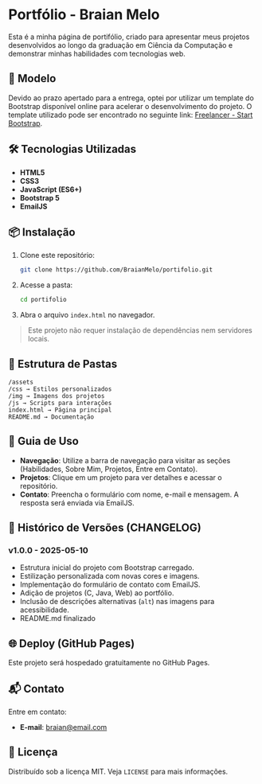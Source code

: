 # Portfólio - Braian Melo

Esta é a minha página de portifólio, criado para apresentar meus projetos desenvolvidos ao longo da graduação em Ciência da Computação e demonstrar minhas habilidades com tecnologias web.

## 🧩 Modelo

Devido ao prazo apertado para a entrega, optei por utilizar um template do Bootstrap disponível online para acelerar o desenvolvimento do projeto. O template utilizado pode ser encontrado no seguinte link: [Freelancer - Start Bootstrap](https://startbootstrap.com/theme/freelancer).



## 🛠️ Tecnologias Utilizadas

- **HTML5**
- **CSS3**
- **JavaScript (ES6+)**
- **Bootstrap 5**
- **EmailJS**

## 📦 Instalação

1. Clone este repositório:
   ```bash
   git clone https://github.com/BraianMelo/portifolio.git
   ```
2. Acesse a pasta:
   ```bash
   cd portifolio
   ```
3. Abra o arquivo `index.html` no navegador.

> Este projeto não requer instalação de dependências nem servidores locais.

## 🧱 Estrutura de Pastas

```
/assets
/css → Estilos personalizados
/img → Imagens dos projetos
/js → Scripts para interações
index.html → Página principal
README.md → Documentação
```


## 📖 Guia de Uso

- **Navegação**: Utilize a barra de navegação para visitar as seções (Habilidades, Sobre Mim, Projetos, Entre em Contato).
- **Projetos**: Clique em um projeto para ver detalhes e acessar o repositório.
- **Contato**: Preencha o formulário com nome, e-mail e mensagem. A resposta será enviada via EmailJS.


## 📝 Histórico de Versões (CHANGELOG)

### v1.0.0 - 2025-05-10
- Estrutura inicial do projeto com Bootstrap carregado.
- Estilização personalizada com novas cores e imagens.
- Implementação do formulário de contato com EmailJS.
- Adição de projetos (C, Java, Web) ao portfólio.
- Inclusão de descrições alternativas (`alt`) nas imagens para acessibilidade.
- README.md finalizado

## 🌐 Deploy (GitHub Pages)
 
Este projeto será hospedado gratuitamente no GitHub Pages.

## 📬 Contato

Entre em contato:
- **E-mail**: braian@email.com

## 📄 Licença

Distribuído sob a licença MIT. Veja `LICENSE` para mais informações.
